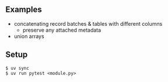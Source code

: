 ## Examples

- concatenating record batches & tables with different columns
  - preserve any attached metadata
- union arrays

## Setup

```shell
$ uv sync
$ uv run pytest <module.py>
```

